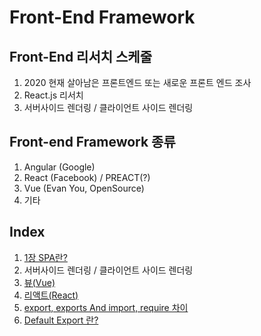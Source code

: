 # Front-End Framework

## Front-End 리서치 스케줄
1. 2020 현재 살아남은 프론트엔드 또는 새로운 프론트 엔드 조사
2. React.js 리서치
3. 서버사이드 렌더링 / 클라이언트 사이드 렌더링

## Front-end Framework 종류
1. Angular  (Google)
2. React    (Facebook) / PREACT(?)
3. Vue      (Evan You, OpenSource)
4. 기타

## Index
1. [1장 SPA란?](./1장-SPA란.md)
1. 서버사이드 렌더링 / 클라이언트 사이드 렌더링
1. [뷰(Vue)](/FontEnd/Vue/README.md)
1. [리액트(React)](/FontEnd/React/README.md)
1. [export, exports And import, require 차이](./export-exports-import-require.md)
2. [Default Export 란?](./default-export.md)



